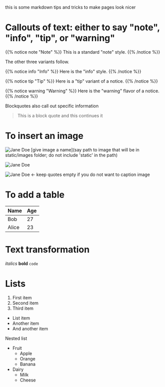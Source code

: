 this is some markdown tips and tricks to make pages look nicer

# Callouts of text: either to say "note", "info", "tip", or "warning"
{{% notice note "Note" %}}
This is a standard "note" style.
{{% /notice %}}

The other three variants follow.

{{% notice info "Info" %}}
Here is the "info" style.
{{% /notice %}}

{{% notice tip "Tip" %}}
Here is a "tip" variant of a notice.
{{% /notice %}}

{{% notice warning "Warning" %}}
Here is the "warning" flavor of a notice.
{{% /notice %}}

Blockquotes also call out specific information
> This is a block quote
> and this continues it


# To insert an image
![Jane Doe](/images/jane-doe.png)
[give image a name](say path to image that will be in static/images folder; do not include 'static' in the path)

![Jane Doe](/images/jane-doe.png "this is a caption to the image")

![Jane Doe](/images/jane-doe.png " ") <- keep quotes empty if you do not want to caption image


# To add a table
 Name | Age
--------|------
    Bob | 27
  Alice | 23


# Text transformation
*italics*
**bold**
`code`


# Lists
1. First item
2. Second item
3. Third item

* List item
* Another item
* And another item

Nested list
* Fruit
  * Apple
  * Orange
  * Banana
* Dairy
  * Milk
  * Cheese
